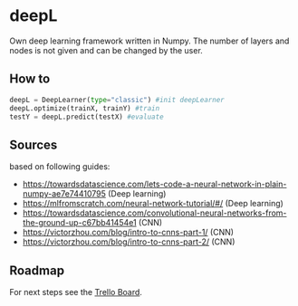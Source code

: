 # deepL
Own deep learning framework written in Numpy. The number of layers and nodes is not given and can be changed by the user. 

 ## How to
```python
deepL = DeepLearner(type="classic") #init deepLearner
deepL.optimize(trainX, trainY) #train
testY = deepL.predict(testX) #evaluate
```

## Sources
based on following guides:
 - https://towardsdatascience.com/lets-code-a-neural-network-in-plain-numpy-ae7e74410795 (Deep learning)
 - https://mlfromscratch.com/neural-network-tutorial/#/ (Deep learning)
 - https://towardsdatascience.com/convolutional-neural-networks-from-the-ground-up-c67bb41454e1 (CNN)
 - https://victorzhou.com/blog/intro-to-cnns-part-1/ (CNN)
 - https://victorzhou.com/blog/intro-to-cnns-part-2/ (CNN)

## Roadmap
For next steps see the [Trello Board](https://trello.com/b/vFkWpaVW/deep-learning).
